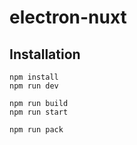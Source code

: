 # electron-nuxt
## Installation
```
npm install
npm run dev

npm run build
npm run start

npm run pack
```
